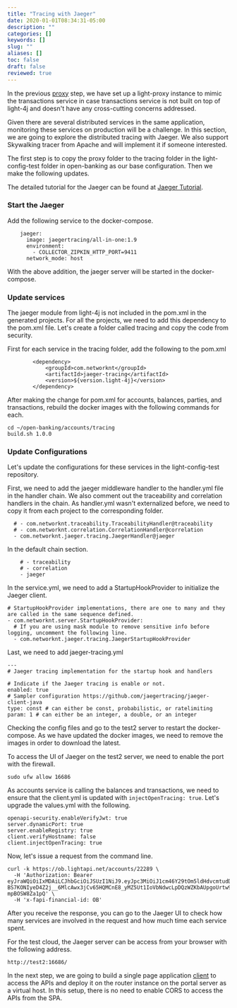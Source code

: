```yaml
---
title: "Tracing with Jaeger"
date: 2020-01-01T08:34:31-05:00
description: ""
categories: []
keywords: []
slug: ""
aliases: []
toc: false
draft: false
reviewed: true
---
```


In the previous [proxy][] step, we have set up a light-proxy instance to mimic the transactions service in case transactions service is not built on top of light-4j and doesn't have any cross-cutting concerns addressed. 

Given there are several distributed services in the same application, monitoring these services on production will be a challenge. In this section, we are going to explore the distributed tracing with Jaeger. We also support Skywalking tracer from Apache and will implement it if someone interested. 

The first step is to copy the proxy folder to the tracing folder in the light-config-test folder in open-banking as our base configuration. Then we make the following updates. 

The detailed tutorial for the Jaeger can be found at [Jaeger Tutorial][]. 

### Start the Jaeger

Add the following service to the docker-compose. 

```
    jaeger:
      image: jaegertracing/all-in-one:1.9
      environment: 
        - COLLECTOR_ZIPKIN_HTTP_PORT=9411
      network_mode: host

```

With the above addition, the jaeger server will be started in the docker-compose. 

### Update services

The jaeger module from light-4j is not included in the pom.xml in the generated projects. For all the projects, we need to add this dependency to the pom.xml file. Let's create a folder called tracing and copy the code from security.

First for each service in the tracing folder, add the following to the pom.xml

```
        <dependency>
            <groupId>com.networknt</groupId>
            <artifactId>jaeger-tracing</artifactId>
            <version>${version.light-4j}</version>
        </dependency>
```

After making the change for pom.xml for accounts, balances, parties, and transactions, rebuild the docker images with the following commands for each. 

```
cd ~/open-banking/accounts/tracing
build.sh 1.0.0
```

### Update Configurations

Let's update the configurations for these services in the light-config-test repository. 

First, we need to add the jaeger middleware handler to the handler.yml file in the handler chain. We also comment out the traceability and correlation handlers in the chain. As handler.yml wasn't externalized before, we need to copy it from each project to the corresponding folder. 


```
  # - com.networknt.traceability.TraceabilityHandler@traceability
  # - com.networknt.correlation.CorrelationHandler@correlation
  - com.networknt.jaeger.tracing.JaegerHandler@jaeger

```

In the default chain section.

```
    # - traceability
    # - correlation
    - jaeger
```

In the service.yml, we need to add a StartupHookProvider to initialize the Jaeger client. 

```
# StartupHookProvider implementations, there are one to many and they are called in the same sequence defined.
- com.networknt.server.StartupHookProvider:
  # If you are using mask module to remove sensitive info before logging, uncomment the following line.
  - com.networknt.jaeger.tracing.JaegerStartupHookProvider

```

Last, we need to add jaeger-tracing.yml

```
---
# Jaeger tracing implementation for the startup hook and handlers

# Indicate if the Jaeger tracing is enable or not.
enabled: true
# Sampler configuration https://github.com/jaegertracing/jaeger-client-java
type: const # can either be const, probabilistic, or ratelimiting
param: 1 # can either be an integer, a double, or an integer

```

Checking the config files and go to the test2 server to restart the docker-compose. As we have updated the docker images, we need to remove the images in order to download the latest. 


To access the UI of Jaeger on the test2 server, we need to enable the port with the firewall. 

```
sudo ufw allow 16686
```

As accounts service is calling the balances and transactions, we need to ensure that the client.yml is updated with `injectOpenTracing: true`. Let's upgrade the values.yml with the following. 

```
openapi-security.enableVerifyJwt: true
server.dynamicPort: true
server.enableRegistry: true
client.verifyHostname: false
client.injectOpenTracing: true
```

Now, let's issue a request from the command line. 

```
curl -k https://ob.lightapi.net/accounts/22289 \
  -H 'Authorization: Bearer eyJraWQiOiIxMDAiLCJhbGciOiJSUzI1NiJ9.eyJpc3MiOiJ1cm46Y29tOm5ldHdvcmtudDpvYXV0aDI6djEiLCJhdWQiOiJ1cm46Y29tLm5ldHdvcmtudCIsImV4cCI6MTg5MTcwNDgyNiwianRpIjoiUWttZHRFeE53dDNqemlGSlBtWmFQQSIsImlhdCI6MTU3NjM0NDgyNiwibmJmIjoxNTc2MzQ0NzA2LCJ2ZXJzaW9uIjoiMS4wIiwidXNlcl9pZCI6InN0ZXZlaHUiLCJ1c2VyX3R5cGUiOiJDVVNUT01FUiIsImNsaWVudF9pZCI6ImY3ZDQyMzQ4LWM2NDctNGVmYi1hNTJkLTRjNTc4NzQyMWU3MiIsInNjb3BlIjpbImFjY291bnRzIl19.nqtuQSeeiltEWjXWrdzNrRkKtnqxlO7SUhCMVKzf9zRC0QU4SbdUR99Vbl4MiiTAQR0MxkE5s-BS7KONIyeD4Z2j__6MlcAwx3jCv65HQMCnE8_yMZ5Ut1IoVbNdwcLpDQzWZKbAUpgoUrtw9l_y7zPcyFIHIn0pxo8IiE84ctgfRa1lVU6yjQ8YuTwk5lJmojUToJNeRqXGx73xslrTlXXqF7lLEcCe52cJjbl1oTwzhXIOFllQ85sjbRHWILHpqOKBgpDoQgLqj6Q6aTShlgIjVifbeCZiECamGDUwjXcvFK1mPYy7DWo0PuLJZ0Hy6KaLMP9yr-mpBOSW8Za1pQ' \
  -H 'x-fapi-financial-id: OB'
```

After you receive the response, you can go to the Jaeger UI to check how many services are involved in the request and how much time each service spent. 

For the test cloud, the Jaeger server can be access from your browser with the following address. 

```
http://test2:16686/
```

In the next step, we are going to build a single page application [client][] to access the APIs and deploy it on the router instance on the portal server as a virtual host. In this setup, there is no need to enable CORS to access the APIs from the SPA. 

[proxy]: /tutorial/open-banking/proxy/
[Jaeger Tutorial]: /tutorial/tracing/jaeger/
[client]: /tutorial/open-banking/client/
